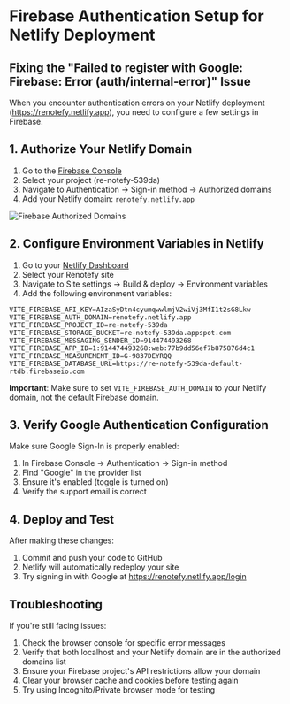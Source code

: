 # Firebase Authentication Setup for Netlify Deployment

## Fixing the "Failed to register with Google: Firebase: Error (auth/internal-error)" Issue

When you encounter authentication errors on your Netlify deployment (https://renotefy.netlify.app), you need to configure a few settings in Firebase.

## 1. Authorize Your Netlify Domain

1. Go to the [Firebase Console](https://console.firebase.google.com/)
2. Select your project (re-notefy-539da)
3. Navigate to Authentication → Sign-in method → Authorized domains
4. Add your Netlify domain: `renotefy.netlify.app`

![Firebase Authorized Domains](https://i.imgur.com/7ZjGJpU.png)

## 2. Configure Environment Variables in Netlify

1. Go to your [Netlify Dashboard](https://app.netlify.com/)
2. Select your Renotefy site
3. Navigate to Site settings → Build & deploy → Environment variables
4. Add the following environment variables:

```
VITE_FIREBASE_API_KEY=AIzaSyDtn4cyumqwwlmjV2wiVj3MfI1t2sG8Lkw
VITE_FIREBASE_AUTH_DOMAIN=renotefy.netlify.app
VITE_FIREBASE_PROJECT_ID=re-notefy-539da
VITE_FIREBASE_STORAGE_BUCKET=re-notefy-539da.appspot.com
VITE_FIREBASE_MESSAGING_SENDER_ID=914474493268
VITE_FIREBASE_APP_ID=1:914474493268:web:77b9dd56ef7b875876d4c1
VITE_FIREBASE_MEASUREMENT_ID=G-9837DEYRQQ
VITE_FIREBASE_DATABASE_URL=https://re-notefy-539da-default-rtdb.firebaseio.com
```

**Important**: Make sure to set `VITE_FIREBASE_AUTH_DOMAIN` to your Netlify domain, not the default Firebase domain.

## 3. Verify Google Authentication Configuration

Make sure Google Sign-In is properly enabled:

1. In Firebase Console → Authentication → Sign-in method
2. Find "Google" in the provider list
3. Ensure it's enabled (toggle is turned on)
4. Verify the support email is correct

## 4. Deploy and Test

After making these changes:

1. Commit and push your code to GitHub
2. Netlify will automatically redeploy your site
3. Try signing in with Google at https://renotefy.netlify.app/login

## Troubleshooting

If you're still facing issues:

1. Check the browser console for specific error messages
2. Verify that both localhost and your Netlify domain are in the authorized domains list
3. Ensure your Firebase project's API restrictions allow your domain
4. Clear your browser cache and cookies before testing again
5. Try using Incognito/Private browser mode for testing
